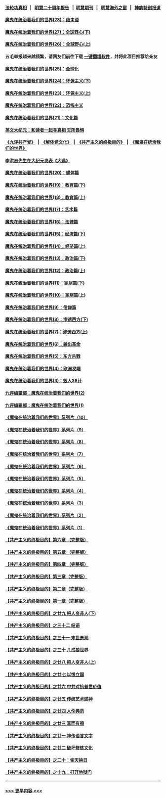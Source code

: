 #### [法轮功真相](https://github.com/gfw-breaker/truth/blob/master/README.md?t=0) &nbsp;&nbsp;|&nbsp;&nbsp; [明慧二十周年报告](https://github.com/gfw-breaker/mh-reports/blob/master/README.md?t=0) &nbsp;&nbsp;|&nbsp;&nbsp;[明慧期刊](https://github.com/gfw-breaker/mh-qikan) &nbsp;&nbsp;|&nbsp;&nbsp; [明慧海外之窗](https://github.com/gfw-breaker/mh-news/blob/master/README.md?t=0) &nbsp;&nbsp;|&nbsp;&nbsp; [神韵特别报道](https://github.com/gfw-breaker/mh-news/blob/master/shenyun.md?t=0)
#### [魔鬼在统治着我们的世界(28)：结束语](../pages/nsc422/n10936246.md?t=07091801) 
#### [魔鬼在统治着我们的世界(27)：全球野心(下)](../pages/nsc422/n10928319.md?t=07091801) 
#### [魔鬼在统治着我们的世界(26)：全球野心(上)](../pages/nsc422/n10900318.md?t=07091801) 
#### 五毛举报越来越频繁，请网友们前往下载 [一键翻墙软件](https://github.com/gfw-breaker/ssr-accounts)，并将此项目推荐给亲友
#### [魔鬼在统治着我们的世界(25)：全球化](../pages/nsc422/n10788205.md?t=07091801) 
#### [魔鬼在统治着我们的世界(24)：环保主义(下)](../pages/nsc422/n10695307.md?t=07091801) 
#### [魔鬼在统治着我们的世界(23)：环保主义(上)](../pages/nsc422/n10688613.md?t=07091801) 
#### [魔鬼在统治着我们的世界(22)：恐怖主义](../pages/nsc422/n10614727.md?t=07091801) 
#### [魔鬼在统治着我们的世界(21)：文化篇](../pages/nsc422/n10597706.md?t=07091801) 
#### [英文大纪元：和读者一起寻真相 无所畏惧](../pages/nsc422/n12542027.md?t=07091801) 
#### [《九评共产党》](https://github.com/begood0513/9ping.md/blob/master/README.md) &nbsp;|&nbsp; [《解体党文化》](../../../../jtdwh.md/blob/master/README.md)  &nbsp;|&nbsp; [《共产主义的终极目的》](../../../../gczydzjmd.md/blob/master/README.md) &nbsp;|&nbsp; [《魔鬼在统治我们的世界》](../../../../mgztzwmdsj.md/blob/master/README.md) 
#### [李洪志先生在大纪元发表《大选》](../pages/nsc422/n12534746.md?t=07091801) 
#### [魔鬼在统治着我们的世界(20)：媒体篇](../pages/nsc422/n10586579.md?t=07091801) 
#### [魔鬼在统治着我们的世界(19)：教育篇(下)](../pages/nsc422/n10564808.md?t=07091801) 
#### [魔鬼在统治着我们的世界(18)：教育篇(上)](../pages/nsc422/n10526970.md?t=07091801) 
#### [魔鬼在统治着我们的世界(17)：艺术篇](../pages/nsc422/n10499093.md?t=07091801) 
#### [魔鬼在统治着我们的世界(16)：法律篇](../pages/nsc422/n10485969.md?t=07091801) 
#### [魔鬼在统治着我们的世界(15)：经济篇(下)](../pages/nsc422/n10469975.md?t=07091801) 
#### [魔鬼在统治着我们的世界(14)：经济篇(上)](../pages/nsc422/n10457370.md?t=07091801) 
#### [魔鬼在统治着我们的世界(13)：政治篇(下)](../pages/nsc422/n10448270.md?t=07091801) 
#### [魔鬼在统治着我们的世界(12)：政治篇(上)](../pages/nsc422/n10444576.md?t=07091801) 
#### [魔鬼在统治着我们的世界(11)：家庭篇(下)](../pages/nsc422/n10440961.md?t=07091801) 
#### [魔鬼在统治着我们的世界(10)：家庭篇(上)](../pages/nsc422/n10435448.md?t=07091801) 
#### [魔鬼在统治着我们的世界(9)：信仰篇](../pages/nsc422/n10432159.md?t=07091801) 
#### [魔鬼在统治着我们的世界(8)：渗透西方(下)](../pages/nsc422/n10429603.md?t=07091801) 
#### [魔鬼在统治着我们的世界(7)：渗透西方(上)](../pages/nsc422/n10426013.md?t=07091801) 
#### [魔鬼在统治着我们的世界(6)：输出革命](../pages/nsc422/n10421536.md?t=07091801) 
#### [魔鬼在统治着我们的世界(5)：东方杀戮](../pages/nsc422/n10417707.md?t=07091801) 
#### [魔鬼在统治着我们的世界(4)：欧洲发端](../pages/nsc422/n10414890.md?t=07091801) 
#### [魔鬼在统治着我们的世界(3)：毁人36计](../pages/nsc422/n10411583.md?t=07091801) 
#### [九评编辑部：魔鬼在统治着我们的世界(2)](../pages/nsc422/n10410036.md?t=07091801) 
#### [九评编辑部：魔鬼在统治着我们的世界(1)](../pages/nsc422/n10406825.md?t=07091801) 
#### [《魔鬼在统治着我们的世界》系列片（10）](../pages/nsc422/n12292670.md?t=07091801) 
#### [《魔鬼在统治着我们的世界》系列片（9）](../pages/nsc422/n12290859.md?t=07091801) 
#### [《魔鬼在统治着我们的世界》系列片（8）](../pages/nsc422/n12287445.md?t=07091801) 
#### [《魔鬼在统治着我们的世界》系列片（7）](../pages/nsc422/n12283425.md?t=07091801) 
#### [《魔鬼在统治着我们的世界》系列片（6）](../pages/nsc422/n12282314.md?t=07091801) 
#### [《魔鬼在统治着我们的世界》系列片（5）](../pages/nsc422/n12281419.md?t=07091801) 
#### [《魔鬼在统治着我们的世界》系列片（4）](../pages/nsc422/n12274024.md?t=07091801) 
#### [《魔鬼在统治着我们的世界》系列片（3）](../pages/nsc422/n12271322.md?t=07091801) 
#### [《魔鬼在统治着我们的世界》系列片（2）](../pages/nsc422/n12269049.md?t=07091801) 
#### [《魔鬼在统治着我们的世界》系列片（1）](../pages/nsc422/n12267575.md?t=07091801) 
#### [【共产主义的终极目的】第六章 （完整版）](../pages/nsc422/n11428913.md?t=07091801) 
#### [【共产主义的终极目的】第五章 （完整版）](../pages/nsc422/n11428912.md?t=07091801) 
#### [【共产主义的终极目的】第四章 （完整版）](../pages/nsc422/n11428907.md?t=07091801) 
#### [【共产主义的终极目的】第三章（完整版）](../pages/nsc422/n11428848.md?t=07091801) 
#### [【共产主义的终极目的】第二章（完整版）](../pages/nsc422/n11428831.md?t=07091801) 
#### [【共产主义的终极目的】第一章（完整版）](../pages/nsc422/n11417651.md?t=07091801) 
#### [【共产主义的终极目的】之廿九 把人变非人(下)](../pages/nsc422/n11344140.md?t=07091801) 
#### [【共产主义的终极目的】之三十二 结语](../pages/nsc422/n11360535.md?t=07091801) 
#### [【共产主义的终极目的】之三十一 末世景观](../pages/nsc422/n11351129.md?t=07091801) 
#### [【共产主义的终极目的】之三十 几成狼世界](../pages/nsc422/n11348280.md?t=07091801) 
#### [【共产主义的终极目的】之廿八 把人变非人(上)](../pages/nsc422/n11340492.md?t=07091801) 
#### [【共产主义的终极目的】之廿七 以恨立国](../pages/nsc422/n11336944.md?t=07091801) 
#### [【共产主义的终极目的】之廿六 中共对抗普世价值](../pages/nsc422/n11324785.md?t=07091801) 
#### [【共产主义的终极目的】之廿五 传统艺术颂神](../pages/nsc422/n11296396.md?t=07091801) 
#### [【共产主义的终极目的】之廿四 人伦典范](../pages/nsc422/n11296397.md?t=07091801) 
#### [【共产主义的终极目的】之廿三 富而有德](../pages/nsc422/n11283598.md?t=07091801) 
#### [【共产主义的终极目的】之廿一 神传语言文字](../pages/nsc422/n11263265.md?t=07091801) 
#### [【共产主义的终极目的】之廿二 破坏修炼文化](../pages/nsc422/n11245728.md?t=07091801) 
#### [【共产主义的终极目的】之二十：偷天换日](../pages/nsc422/n11238846.md?t=07091801) 
#### [【共产主义的终极目的】之十九：打开地狱门](../pages/nsc422/n11206376.md?t=07091801) 

----
#### [ >>> 更早内容 <<< ](../indexes/nsc422-earlier.md)
